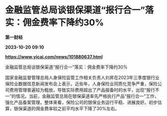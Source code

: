 # 金融监管总局谈银保渠道“报行合一”落实：佣金费率下降约30%
**第一财经**

**2023-10-20 09:10**

**https://www.yicai.com/news/101880637.html**

金融监管总局谈银保渠道“报行合一”落实：佣金费率下降约30%

国家金融监督管理总局人身保险监管工作相关负责人刘昇在2023年三季度银行业保险业数据信息新闻发布会上表示，近些年，人身保险业同质化竞争严重，保险公司费用管理普遍较为粗放，导致实际费用超出了产品报备时的水平，出现“报行不一”的情况。当前，金融监管总局在银保渠道率先严格执行产品“报行合一”工作，强化产品备案管理。整体来看，保险公司的银保业务运行平稳、进展良好。初步估算，银保渠道的佣金费率较之前平均水平下降了30%左右。